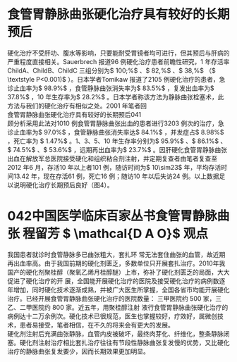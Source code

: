 # 食管胃静脉曲张硬化治疗具有较好的长期预后  
硬化治疗不受肝功、腹水等影响，只要能耐受胃镜者均可进行，但其预后与肝病的严重程度直接相关。Sauerbrech 报道96 例硬化治疗患者前瞻性研究，1 年存活率ChildA、ChildB、ChildC 三组分别为$ 100\;\%$ 、$ 82\,\%$ 、$ 38\,\%$ （$ \textstyle P<0.001)$ ）。日本学者Tomikaw 报道了2105 例硬化治疗的患者，急诊止血率为$ 98.9\%$ ，食管静脉曲张消失率为$ 83.5\%$ ，复发出血率为$ 37.8\%$ ，10 年生存率为$ 28.2\%$ 。日本学者称该方法为静脉曲张栓塞术，此方法与我们的硬化治疗有相似之处。2001 年笔者回  
食管胃静脉曲张硬化治疗具有较好的长期预后041  
顾分析采用此法对1010 例食管胃静脉曲张出血的患者进行3203 例次的治疗，急诊止血率为$ 97.0\%$ ，食管静脉曲张消失率达$ 84.1\%$ ，并发症占$ 8.98\%$ ，死亡率为
$ 1.47\%$ 。1、3、5、10 年生存率分别为$ 95.9\%$ 、$ 86.1\%$ 、
$ 74.5\%$ 、$ 53.6\%$ ，远期再出血率为$ 23.7\%$ 。因肝硬化食管胃静脉曲张出血在解放军总医院接受硬化和组织粘合剂注射，并定期复查者由笔者复查至2012 年6 月，存活10 年以上者101 例，随访时间为$ 10\sim23$  年，平均存活时间13.42 年，现在存活61 例，死亡16 例；随访10 年以后失访24 例。以上数据足以说明硬化治疗长期预后良好（图4）。  
# 042中国医学临床百家丛书食管胃静脉曲张 程留芳 $ \mathcal{D A O}$    观点  
我国患者就诊时食管静脉多已曲张粗大，套扎环 常无法套住曲张的血管，故近期再出血率高。由于我国前期的硬化剂匮乏，多数单位只开展套扎治疗。2010年我国产的硬化剂聚桂醇（聚氧乙烯月桂醇醚）上市，弥补了硬化剂匮乏的局面，大大促进了硬化治疗的开 展，全国能开展硬化治疗的医院及接受硬化治疗的病例数逐年增加，同时硬化技术逐渐成熟，并被广大医生所掌握，全国各省市均能开展硬化治疗。已经开展食管胃静脉曲张硬化治疗的医院数量： 三甲医院约 500 家，三乙、二甲医院约 800  家。近五年，用聚桂醇注射 液行食管胃静脉曲张硬化治疗的病例达十二万余例次。硬化技术已很规范，医生也掌握较好，疗效好，属微创技术，患者易接受，笔者相信，在不久的将来会有更大的发展。  
硬化剂注射后充满曲张静脉，血管内皮被破坏，最终肉芽化、纤维化，整条静脉闭塞。硬化剂注射治疗相比套扎治疗往往有节段性静脉曲张复发慢的优势，又比硬化治疗的静脉曲张复发要少，因而长期效果更加明显。  